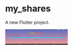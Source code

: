 # my_shares

A new Flutter project.

<img src="res/Screenshot_1560060922.png" width="200" height="50"/>
